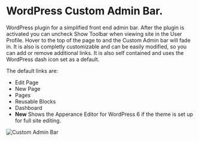 # WordPress Custom Admin Bar.

WordPress plugin for a simplified front end admin bar. After the plugin is activated you can uncheck Show Toolbar when viewing site in the User Profile. Hover to the top of the page to and the Custom Admin bar will fade in. It is also is completly customizable and can be easily modified, so you can add or remove additional links. It is also self contained and uses the WordPress dash icon set as a default. 

The default links are: 
- Edit Page
- New Page
- Pages
- Reusable Blocks
- Dashboard
- **New** Shows the Apperance Editor for WordPress 6 if the theme is set up for full site editing.

![Custom Admin Bar](https://www.hazzardlabs.com/images/admin-bar.png)
